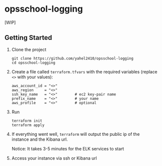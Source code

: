 # opsschool-logging

[WIP]
## Getting Started

1. Clone the project
   ```shell
   git clone https://github.com/yahel2410/opsschool-logging
   cd opsschool-logging
   ```
2. Create a file called `terraform.tfvars` with the required variables (replace `<>` with your values):
   ```
   aws_account_id = "<>"
   aws_region     = "<>"
   ssh_key_name   = "<>"        # ec2 key-pair name
   prefix_name    = "<>"        # your name
   aws_profile    = "<>"        # optional
   ```

3. Run
   ```shell
   terraform init
   terraform apply
   ```

4. If everything went well, `terraform` will output the public ip of the instance and the Kibana url.
   
   Notice: It takes 3-5 minutes for the ELK services to start

5. Access your instance via ssh or Kibana url